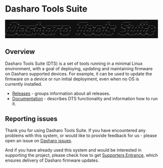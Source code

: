 # Dasharo Tools Suite

![](./images/dts-logo.png)

## Overview

Dasharo Tools Suite (DTS) is a set of tools running in a minimal Linux
environment, with a goal of deploying, updating and maintaining firmware on
Dasharo supported devices. For example, it can be used to update the firmware
on a device or run initial deployment, even when no OS is currently installed.

* [Releases](releases.md) - groups information about all releases.
* [Documentation](documentation.md) - describes DTS functionality and
    information how to run it.

## Reporting issues

Thank you for using Dasharo Tools Suite. If you have encountered any problems
with this system, or would like to provide feedback for us - please open an
issue on [Dasharo
issues](https://github.com/Dasharo/dasharo-issues/issues?q=is%3Aopen+is%3Aissue+label%3ADasharoToolsSuite).

And if you have already used this system and would be interested in supporting
the project, please check how to get [Supporters
Entrance](../../osf-trivia-list/dts/#what-is-dasharo-tools-suite-supporters-entrance),
which ensures delivery of Dasharo firmware updates.
